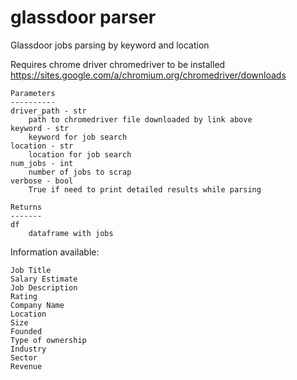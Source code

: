 # glassdoor parser
Glassdoor jobs parsing by keyword and location

Requires chrome driver chromedriver to be installed https://sites.google.com/a/chromium.org/chromedriver/downloads

```
Parameters
----------
driver_path - str 
    path to chromedriver file downloaded by link above
keyword - str
    keyword for job search
location - str
    location for job search
num_jobs - int
    number of jobs to scrap
verbose - bool
    True if need to print detailed results while parsing

Returns
-------
df    
    dataframe with jobs
```


Information available:
```
Job Title
Salary Estimate
Job Description
Rating
Company Name
Location
Size
Founded
Type of ownership
Industry
Sector
Revenue
```
